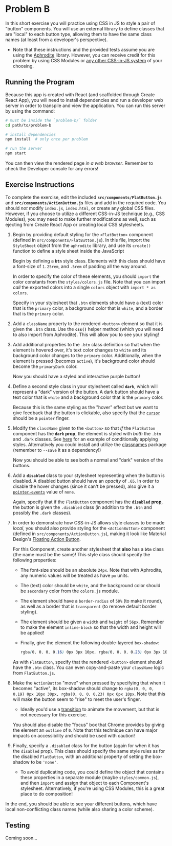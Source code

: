 # Problem B

In this short exercise you will practice using CSS in JS to style a pair of "button" components. You will use an external library to define classes that are "local" to each button type, allowing them to have the same class names (at least from a developer's perspective).

- Note that these instructions and the provided tests assume you are using the [Aphrodite](https://github.com/Khan/aphrodite) library. However, you can receive credit for this problem by using CSS Modules or [any other CSS-in-JS system](https://github.com/MicheleBertoli/css-in-js) of your choosing.

## Running the Program
Because this app is created with React (and scaffolded through Create React App), you will need to install dependencies and run a developer web server in order to transpile and view the application. You can run this server by using the command:

```bash
# must be inside the `problem-b/` folder
cd path/to/problem-b

# install dependencies
npm install  # only once per problem

# run the server
npm start
```

You can then view the rendered page _in a web browser_. Remember to check the Developer console for any errors!


## Exercise Instructions
To complete the exercise, edit the included **`src/components/FlatButton.js`** and **`src/components/ActionButton.js`** files and add in the required code. You should _not_ modify `index.js`, `index.html`, or create any global CSS files. However, if you choose to utilize a different CSS-in-JS technique (e.g., CSS Modules), you may need to make further modifications as well, such as ejecting from Create React App or creating local CSS stylesheets.

1. Begin by providing default styling for the `<FlatButton>` component (defined in `src/components/FlatButton.js`). In this file, import the `StyleSheet` object from the `aphrodite` library, and use its `create()` function to define a style sheet inside the JavaScript

    Begin by defining a **`btn`** style class. Elements with this class should have a font-size of `1.25rem`, and `.5rem` of padding all the way around.

    In order to specify the color of these elements, you should `import` the color constants from the `styles/colors.js` file. Note that you can import _call_ the exported colors into a single `colors` object with `import * as colors`.

    Specify in your stylesheet that `.btn` elements should have a (text) color that is the `primary` color, a background color that is `white`, and a border that is the `primary` color.

2. Add a `className` property to the rendered `<button>` element so that it is given the `.btn` class. Use the **`css()`** helper method (which you will need to also import from Aphrodite). This will allow you to see your styling!

3. Add additional properties to the `.btn` class definition so that when the element is hovered over, it's text color changes to `white` and its background color changes to the `primary` color. Additionally, when the element is pressed (becomes `active`), it's background color should become the `primaryDark` color.

    Now you should have a styled and interactive purple button!

4. Define a second style class in your stylesheet called **`dark`**, which will represent a "dark" version of the button. A dark button should have a text color that is `white` and a background color that is the `primary` color.

    Because this is the same styling as the "hover" effect but we want to give feedback that the button is clickable, also specify that the [`cursor`](https://developer.mozilla.org/en-US/docs/Web/CSS/cursor) should be a `pointer` finger.

5. Modify the `className` given to the `<button>` so that _if_ the `FlatButton` component has the **`dark` prop**, the element is styled with _both_ the `.btn` and `.dark` classes. See [here](https://github.com/Khan/aphrodite#conditionally-applying-styles) for an example of conditionally applying styles. Alternatively you could install and utilize the [classnames](https://www.npmjs.com/package/classnames) package (remember to `--save` it as a dependency!)

    Now you should be able to see both a normal and "dark" version of the buttons.

6. Add a **`disabled`** class to your stylesheet representing when the button is disabled. A disabled button should have an _opacity_ of `.65`. In order to disable the hover changes (since it can't be pressed), also give it a [`pointer-events`](https://developer.mozilla.org/en-US/docs/Web/CSS/pointer-events) value of `none`.

    Again, specify that if the `FlatButton` component has the **`disabled` prop**, the button is given the `.disabled` class (in addition to the `.btn` and possibly the `.dark` classes).

7. In order to demonstrate how CSS-in-JS allows style classes to be made _local_, you should also provide styling for the `<ActionButton>` component (defined in `src/components/ActionButton.js`), making it look like Material Design's [Floating Action Button](https://material.io/guidelines/components/buttons-floating-action-button.html).

    For this Component, create another stylesheet that **also** has a **`btn`** class (the name must be the same)! This style class should specify the following properties:

    - The font-size should be an absolute `24px`. Note that with Aphrodite, any numeric values will be treated as have `px` units.
    - The (text) color should be `white`, and the background color should be `secondary` color from the `colors.js` module.
    - The element should have a `border-radius` of `50%` (to make it round), as well as a border that is `transparent` (to remove default border styling).
    - The element should be given a `width` and `height` of `56px`. Remember to make the element `inline-block` so that the width and height will be applied!
    - Finally, give the element the following double-layered `box-shadow`:

        ```css
        rgba(0, 0, 0, 0.16) 0px 3px 10px, rgba(0, 0, 0, 0.23) 0px 3px 10px
        ```

    As with `FlatButton`, specify that the rendered `<button>` element should have the `.btn` class. You can even copy-and-paste your `className` logic from `FlatButton.js`.

8. Make the `ActionButton` "move" when pressed by specifying that when it becomes "active", its box-shadow should change to `rgba(0, 0, 0, 0.19) 0px 10px 30px, rgba(0, 0, 0, 0.23) 0px 6px 10px`. Note that this will make the button seem to "rise" to meet the user's finger.

    - Ideally you'd use a [transition](https://developer.mozilla.org/en-US/docs/Web/CSS/CSS_Transitions/Using_CSS_transitions) to animate the movement, but that is not necessary for this exercise.

    You should also disable the "focus" box that Chrome provides by giving the element an `outline` of `0`. Note that this technique can have major impacts on accessibility and should be used with caution!

9. Finally, specify a `.disabled` class for the button (again for when it has the `disabled` prop). This class should specify the same style rules as for the disabled `FlatButton`, with an additional property of setting the box-shadow to be `'none'`.

    - To avoid duplicating code, you could define the object that contains these properties in a separate module (maybe `styles/common.js`), and then `import` and assign that object to each Component's stylesheet. Alternatively, if you're using CSS Modules, this is a great place to do composition! 

In the end, you should be able to see your different buttons, which have local non-conflicting class names (while also sharing a color scheme).

## Testing
Coming soon...